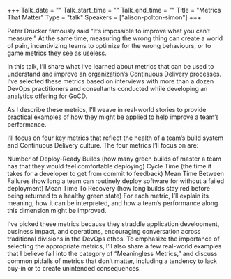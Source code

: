 +++
Talk_date = ""
Talk_start_time = ""
Talk_end_time = ""
Title = "Metrics That Matter"
Type = "talk"
Speakers = ["alison-polton-simon"]
+++

Peter Drucker famously said “It’s impossible to improve what you can’t measure.” At the same time, measuring the wrong thing can create a world of pain, incentivizing teams to optimize for the wrong behaviours, or to game metrics they see as useless.

In this talk, I’ll share what I’ve learned about metrics that can be used to understand and improve an organization’s Continuous Delivery processes. I’ve selected these metrics based on interviews with more than a dozen DevOps practitioners and consultants conducted while developing an analytics offering for GoCD.

As I describe these metrics, I’ll weave in real-world stories to provide practical examples of how they might be applied to help improve a team’s performance.

I’ll focus on four key metrics that reflect the health of a team’s build system and Continuous Delivery culture. The four metrics I’ll focus on are:

Number of Deploy-Ready Builds (how many green builds of master a team has that they would feel comfortable deploying)
Cycle Time (the time it takes for a developer to get from commit to feedback)
Mean Time Between Failures (how long a team can routinely deploy software for without a failed deployment)
Mean Time To Recovery (how long builds stay red before being returned to a healthy green state)
For each metric, I’ll explain its meaning, how it can be interpreted, and how a team’s performance along this dimension might be improved.

I’ve picked these metrics because they straddle application development, business impact, and operations, encouraging conversation across traditional divisions in the DevOps ethos. To emphasize the importance of selecting the appropriate metrics, I’ll also share a few real-world examples that I believe fall into the category of “Meaningless Metrics,” and discuss common pitfalls of metrics that don’t matter, including a tendency to lack buy-in or to create unintended consequences.